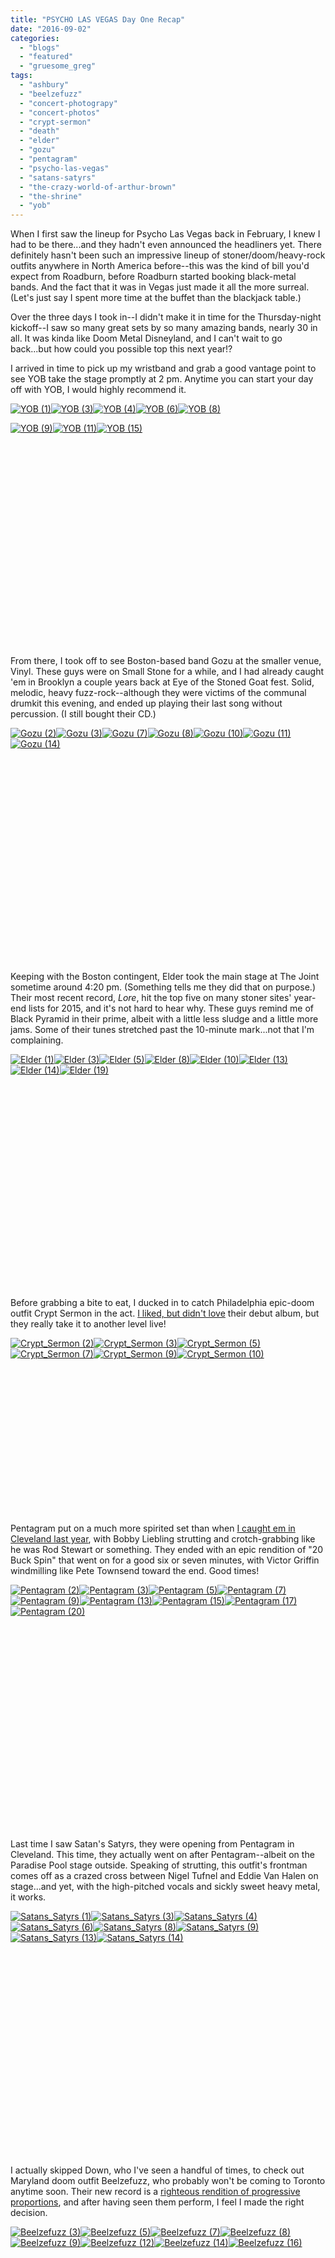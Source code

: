 ```yaml
---
title: "PSYCHO LAS VEGAS Day One Recap"
date: "2016-09-02"
categories: 
  - "blogs"
  - "featured"
  - "gruesome_greg"
tags: 
  - "ashbury"
  - "beelzefuzz"
  - "concert-photograpy"
  - "concert-photos"
  - "crypt-sermon"
  - "death"
  - "elder"
  - "gozu"
  - "pentagram"
  - "psycho-las-vegas"
  - "satans-satyrs"
  - "the-crazy-world-of-arthur-brown"
  - "the-shrine"
  - "yob"
---
```


When I first saw the lineup for Psycho Las Vegas back in February, I knew I had to be there...and they hadn't even announced the headliners yet. There definitely hasn't been such an impressive lineup of stoner/doom/heavy-rock outfits anywhere in North America before--this was the kind of bill you'd expect from Roadburn, before Roadburn started booking black-metal bands. And the fact that it was in Vegas just made it all the more surreal. (Let's just say I spent more time at the buffet than the blackjack table.)

Over the three days I took in--I didn't make it in time for the Thursday-night kickoff--I saw so many great sets by so many amazing bands, nearly 30 in all. It was kinda like Doom Metal Disneyland, and I can't wait to go back...but how could you possible top this next year!?

I arrived in time to pick up my wristband and grab a good vantage point to see YOB take the stage promptly at 2 pm. Anytime you can start your day off with YOB, I would highly recommend it.

[![YOB (1)](https://hellbound.ca/wp-content/uploads/2016/09/YOB-1-150x150.jpg)](https://hellbound.ca/wp-content/uploads/2016/09/YOB-1.jpg)[![YOB (3)](https://hellbound.ca/wp-content/uploads/2016/09/YOB-3-150x150.jpg)](https://hellbound.ca/wp-content/uploads/2016/09/YOB-3.jpg)[![YOB (4)](https://hellbound.ca/wp-content/uploads/2016/09/YOB-4-150x150.jpg)](https://hellbound.ca/wp-content/uploads/2016/09/YOB-4.jpg)[![YOB (6)](https://hellbound.ca/wp-content/uploads/2016/09/YOB-6-150x150.jpg)](https://hellbound.ca/wp-content/uploads/2016/09/YOB-6.jpg)[![YOB (8)](https://hellbound.ca/wp-content/uploads/2016/09/YOB-8-150x150.jpg)](https://hellbound.ca/wp-content/uploads/2016/09/YOB-8.jpg)

[![YOB (9)](https://hellbound.ca/wp-content/uploads/2016/09/YOB-9-150x150.jpg)](https://hellbound.ca/wp-content/uploads/2016/09/YOB-9.jpg)[![YOB (11)](https://hellbound.ca/wp-content/uploads/2016/09/YOB-11-150x150.jpg)](https://hellbound.ca/wp-content/uploads/2016/09/YOB-11.jpg)[![YOB (15)](https://hellbound.ca/wp-content/uploads/2016/09/YOB-15-150x150.jpg)](https://hellbound.ca/wp-content/uploads/2016/09/YOB-15.jpg)

 

 

 

 

 

 

 

 

 

 

 

From there, I took off to see Boston-based band Gozu at the smaller venue, Vinyl. These guys were on Small Stone for a while, and I had already caught 'em in Brooklyn a couple years back at Eye of the Stoned Goat fest. Solid, melodic, heavy fuzz-rock--although they were victims of the communal drumkit this evening, and ended up playing their last song without percussion. (I still bought their CD.)

[![Gozu (2)](https://hellbound.ca/wp-content/uploads/2016/09/Gozu-2-150x150.jpg)](https://hellbound.ca/wp-content/uploads/2016/09/Gozu-2.jpg)[![Gozu (3)](https://hellbound.ca/wp-content/uploads/2016/09/Gozu-3-150x150.jpg)](https://hellbound.ca/wp-content/uploads/2016/09/Gozu-3.jpg)[![Gozu (7)](https://hellbound.ca/wp-content/uploads/2016/09/Gozu-7-150x150.jpg)](https://hellbound.ca/wp-content/uploads/2016/09/Gozu-7.jpg)[![Gozu (8)](https://hellbound.ca/wp-content/uploads/2016/09/Gozu-8-150x150.jpg)](https://hellbound.ca/wp-content/uploads/2016/09/Gozu-8.jpg)[![Gozu (10)](https://hellbound.ca/wp-content/uploads/2016/09/Gozu-10-150x150.jpg)](https://hellbound.ca/wp-content/uploads/2016/09/Gozu-10.jpg)[![Gozu (11)](https://hellbound.ca/wp-content/uploads/2016/09/Gozu-11-150x150.jpg)](https://hellbound.ca/wp-content/uploads/2016/09/Gozu-11.jpg)[![Gozu (14)](https://hellbound.ca/wp-content/uploads/2016/09/Gozu-14-150x150.jpg)](https://hellbound.ca/wp-content/uploads/2016/09/Gozu-14.jpg)

 

 

 

 

 

 

 

 

 

 

 

Keeping with the Boston contingent, Elder took the main stage at The Joint sometime around 4:20 pm. (Something tells me they did that on purpose.) Their most recent record, _Lore_, hit the top five on many stoner sites' year-end lists for 2015, and it's not hard to hear why. These guys remind me of Black Pyramid in their prime, albeit with a little less sludge and a little more jams. Some of their tunes stretched past the 10-minute mark...not that I'm complaining.

[![Elder (1)](https://hellbound.ca/wp-content/uploads/2016/09/Elder-1-150x150.jpg)](https://hellbound.ca/wp-content/uploads/2016/09/Elder-1.jpg)[![Elder (3)](https://hellbound.ca/wp-content/uploads/2016/09/Elder-3-150x150.jpg)](https://hellbound.ca/wp-content/uploads/2016/09/Elder-3.jpg)[![Elder (5)](https://hellbound.ca/wp-content/uploads/2016/09/Elder-5-150x150.jpg)](https://hellbound.ca/wp-content/uploads/2016/09/Elder-5.jpg)[![Elder (8)](https://hellbound.ca/wp-content/uploads/2016/09/Elder-8-150x150.jpg)](https://hellbound.ca/wp-content/uploads/2016/09/Elder-8.jpg)[![Elder (10)](https://hellbound.ca/wp-content/uploads/2016/09/Elder-10-150x150.jpg)](https://hellbound.ca/wp-content/uploads/2016/09/Elder-10.jpg)[![Elder (13)](https://hellbound.ca/wp-content/uploads/2016/09/Elder-13-150x150.jpg)](https://hellbound.ca/wp-content/uploads/2016/09/Elder-13.jpg)[![Elder (14)](https://hellbound.ca/wp-content/uploads/2016/09/Elder-14-150x150.jpg)](https://hellbound.ca/wp-content/uploads/2016/09/Elder-14.jpg)[![Elder (19)](https://hellbound.ca/wp-content/uploads/2016/09/Elder-19-150x150.jpg)](https://hellbound.ca/wp-content/uploads/2016/09/Elder-19.jpg)

 

 

 

 

 

 

 

 

 

 

 

Before grabbing a bite to eat, I ducked in to catch Philadelphia epic-doom outfit Crypt Sermon in the act. [I liked, but didn't love](https://hellbound.ca/2015/01/crypt-sermon-garden/) their debut album, but they really take it to another level live!

[![Crypt_Sermon (2)](https://hellbound.ca/wp-content/uploads/2016/09/Crypt_Sermon-2-150x150.jpg)](https://hellbound.ca/wp-content/uploads/2016/09/Crypt_Sermon-2.jpg)[![Crypt_Sermon (3)](https://hellbound.ca/wp-content/uploads/2016/09/Crypt_Sermon-3-150x150.jpg)](https://hellbound.ca/wp-content/uploads/2016/09/Crypt_Sermon-3.jpg)[![Crypt_Sermon (5)](https://hellbound.ca/wp-content/uploads/2016/09/Crypt_Sermon-5-150x150.jpg)](https://hellbound.ca/wp-content/uploads/2016/09/Crypt_Sermon-5.jpg)[![Crypt_Sermon (7)](https://hellbound.ca/wp-content/uploads/2016/09/Crypt_Sermon-7-150x150.jpg)](https://hellbound.ca/wp-content/uploads/2016/09/Crypt_Sermon-7.jpg)[![Crypt_Sermon (9)](https://hellbound.ca/wp-content/uploads/2016/09/Crypt_Sermon-9-150x150.jpg)](https://hellbound.ca/wp-content/uploads/2016/09/Crypt_Sermon-9.jpg)[![Crypt_Sermon (10)](https://hellbound.ca/wp-content/uploads/2016/09/Crypt_Sermon-10-150x150.jpg)](https://hellbound.ca/wp-content/uploads/2016/09/Crypt_Sermon-10.jpg)

 

 

 

 

 

 

 

 

Pentagram put on a much more spirited set than when [I caught em in Cleveland last year](https://hellbound.ca/2015/10/amateur-concert-photography-hour-pentagramelectric-citizensatans-satyrs-grog-shop-cleveland-october-11-2015/), with Bobby Liebling strutting and crotch-grabbing like he was Rod Stewart or something. They ended with an epic rendition of "20 Buck Spin" that went on for a good six or seven minutes, with Victor Griffin windmilling like Pete Townsend toward the end. Good times!

[![Pentagram (2)](https://hellbound.ca/wp-content/uploads/2016/09/Pentagram-2-150x150.jpg)](https://hellbound.ca/wp-content/uploads/2016/09/Pentagram-2.jpg)[![Pentagram (3)](https://hellbound.ca/wp-content/uploads/2016/09/Pentagram-3-150x150.jpg)](https://hellbound.ca/wp-content/uploads/2016/09/Pentagram-3.jpg)[![Pentagram (5)](https://hellbound.ca/wp-content/uploads/2016/09/Pentagram-5-150x150.jpg)](https://hellbound.ca/wp-content/uploads/2016/09/Pentagram-5.jpg)[![Pentagram (7)](https://hellbound.ca/wp-content/uploads/2016/09/Pentagram-7-150x150.jpg)](https://hellbound.ca/wp-content/uploads/2016/09/Pentagram-7.jpg)[![Pentagram (9)](https://hellbound.ca/wp-content/uploads/2016/09/Pentagram-9-150x150.jpg)](https://hellbound.ca/wp-content/uploads/2016/09/Pentagram-9.jpg)[![Pentagram (13)](https://hellbound.ca/wp-content/uploads/2016/09/Pentagram-13-150x150.jpg)](https://hellbound.ca/wp-content/uploads/2016/09/Pentagram-13.jpg)[![Pentagram (15)](https://hellbound.ca/wp-content/uploads/2016/09/Pentagram-15-150x150.jpg)](https://hellbound.ca/wp-content/uploads/2016/09/Pentagram-15.jpg)[![Pentagram (17)](https://hellbound.ca/wp-content/uploads/2016/09/Pentagram-17-150x150.jpg)](https://hellbound.ca/wp-content/uploads/2016/09/Pentagram-17.jpg)[![Pentagram (20)](https://hellbound.ca/wp-content/uploads/2016/09/Pentagram-20-150x150.jpg)](https://hellbound.ca/wp-content/uploads/2016/09/Pentagram-20.jpg)

 

 

 

 

 

 

 

 

 

 

 

Last time I saw Satan's Satyrs, they were opening from Pentagram in Cleveland. This time, they actually went on after Pentagram--albeit on the Paradise Pool stage outside. Speaking of strutting, this outfit's frontman comes off as a crazed cross between Nigel Tufnel and Eddie Van Halen on stage...and yet, with the high-pitched vocals and sickly sweet heavy metal, it works.

[![Satans_Satyrs (1)](https://hellbound.ca/wp-content/uploads/2016/09/Satans_Satyrs-1-150x150.jpg)](https://hellbound.ca/wp-content/uploads/2016/09/Satans_Satyrs-1.jpg)[![Satans_Satyrs (3)](https://hellbound.ca/wp-content/uploads/2016/09/Satans_Satyrs-3-150x150.jpg)](https://hellbound.ca/wp-content/uploads/2016/09/Satans_Satyrs-3.jpg)[![Satans_Satyrs (4)](https://hellbound.ca/wp-content/uploads/2016/09/Satans_Satyrs-4-150x150.jpg)](https://hellbound.ca/wp-content/uploads/2016/09/Satans_Satyrs-4.jpg)[![Satans_Satyrs (6)](https://hellbound.ca/wp-content/uploads/2016/09/Satans_Satyrs-6-150x150.jpg)](https://hellbound.ca/wp-content/uploads/2016/09/Satans_Satyrs-6.jpg)[![Satans_Satyrs (8)](https://hellbound.ca/wp-content/uploads/2016/09/Satans_Satyrs-8-150x150.jpg)](https://hellbound.ca/wp-content/uploads/2016/09/Satans_Satyrs-8.jpg)[![Satans_Satyrs (9)](https://hellbound.ca/wp-content/uploads/2016/09/Satans_Satyrs-9-150x150.jpg)](https://hellbound.ca/wp-content/uploads/2016/09/Satans_Satyrs-9.jpg)[![Satans_Satyrs (13)](https://hellbound.ca/wp-content/uploads/2016/09/Satans_Satyrs-13-150x150.jpg)](https://hellbound.ca/wp-content/uploads/2016/09/Satans_Satyrs-13.jpg)[![Satans_Satyrs (14)](https://hellbound.ca/wp-content/uploads/2016/09/Satans_Satyrs-14-150x150.jpg)](https://hellbound.ca/wp-content/uploads/2016/09/Satans_Satyrs-14.jpg)

 

 

 

 

 

 

 

 

 

 

 

I actually skipped Down, who I've seen a handful of times, to check out Maryland doom outfit Beelzefuzz, who probably won't be coming to Toronto anytime soon. Their new record is a [righteous rendition of progressive proportions](https://hellbound.ca/2016/06/beelzefuzz-righteous-bloom/), and after having seen them perform, I feel I made the right decision.

[![Beelzefuzz (3)](https://hellbound.ca/wp-content/uploads/2016/09/Beelzefuzz-3-150x150.jpg)](https://hellbound.ca/wp-content/uploads/2016/09/Beelzefuzz-3.jpg)[![Beelzefuzz (5)](https://hellbound.ca/wp-content/uploads/2016/09/Beelzefuzz-5-150x150.jpg)](https://hellbound.ca/wp-content/uploads/2016/09/Beelzefuzz-5.jpg)[![Beelzefuzz (7)](https://hellbound.ca/wp-content/uploads/2016/09/Beelzefuzz-7-150x150.jpg)](https://hellbound.ca/wp-content/uploads/2016/09/Beelzefuzz-7.jpg)[![Beelzefuzz (8)](https://hellbound.ca/wp-content/uploads/2016/09/Beelzefuzz-8-150x150.jpg)](https://hellbound.ca/wp-content/uploads/2016/09/Beelzefuzz-8.jpg)[![Beelzefuzz (9)](https://hellbound.ca/wp-content/uploads/2016/09/Beelzefuzz-9-150x150.jpg)](https://hellbound.ca/wp-content/uploads/2016/09/Beelzefuzz-9.jpg)[![Beelzefuzz (12)](https://hellbound.ca/wp-content/uploads/2016/09/Beelzefuzz-12-150x150.jpg)](https://hellbound.ca/wp-content/uploads/2016/09/Beelzefuzz-12.jpg)[![Beelzefuzz (14)](https://hellbound.ca/wp-content/uploads/2016/09/Beelzefuzz-14-150x150.jpg)](https://hellbound.ca/wp-content/uploads/2016/09/Beelzefuzz-14.jpg)[![Beelzefuzz (16)](https://hellbound.ca/wp-content/uploads/2016/09/Beelzefuzz-16-150x150.jpg)](https://hellbound.ca/wp-content/uploads/2016/09/Beelzefuzz-16.jpg)

 

 

 

 

 

 

 

 

 

 

 

Due to set-time overlap, I missed the first few songs from The Shrine, but man...these guys were shit-hot! I've been a fan ever since I saw 'em open for Fu Manchu a few years back, and much like Satan's Satyrs, it looks like they've got the goods to take it to the next level. At the end of their set, they brought out this shirtless French dude, who was the singer of the band Soggy (they covered [one of his tunes](https://www.youtube.com/watch?v=58XPsyWDEkw) on an EP in 2014). That old man could give Iggy Pop a run for his money, lemme tell ya!

[![The_Shrine (7)](https://hellbound.ca/wp-content/uploads/2016/09/The_Shrine-7-150x150.jpg)](https://hellbound.ca/wp-content/uploads/2016/09/The_Shrine-7.jpg)[![The_Shrine (9)](https://hellbound.ca/wp-content/uploads/2016/09/The_Shrine-9-150x150.jpg)](https://hellbound.ca/wp-content/uploads/2016/09/The_Shrine-9.jpg)[![The_Shrine (14)](https://hellbound.ca/wp-content/uploads/2016/09/The_Shrine-14-150x150.jpg)](https://hellbound.ca/wp-content/uploads/2016/09/The_Shrine-14.jpg)[![The_Shrine (16)](https://hellbound.ca/wp-content/uploads/2016/09/The_Shrine-16-150x150.jpg)](https://hellbound.ca/wp-content/uploads/2016/09/The_Shrine-16.jpg)[![The_Shrine (19)](https://hellbound.ca/wp-content/uploads/2016/09/The_Shrine-19-150x150.jpg)](https://hellbound.ca/wp-content/uploads/2016/09/The_Shrine-19.jpg)[![The_Shrine (25)](https://hellbound.ca/wp-content/uploads/2016/09/The_Shrine-25-150x150.jpg)](https://hellbound.ca/wp-content/uploads/2016/09/The_Shrine-25.jpg)[![The_Shrine (28)](https://hellbound.ca/wp-content/uploads/2016/09/The_Shrine-28-150x150.jpg)](https://hellbound.ca/wp-content/uploads/2016/09/The_Shrine-28.jpg)

 

 

 

 

 

 

 

 

 

 

 

While I went back-and-forth between all three venues, the Paradise Pool was the place to be on Friday, with Satan's Satyrs and The Shrine setting the stage for...Death. No, not Chuck Shuldinger's zombified corpse, but rather the band who had that name first, three African-American brothers from Detroit back in the 70's. While I wasn't one of the fervent fans who snagged a copy of the uber-rare _Politicians in My Eyes_ 7", I had [seen the documentary](http://drafthousefilms.com/film/a-band-called-death) about them a few years back and I do have one of their lesser-known followup recordings. So this was still a real treat--the highlight of Day One for me.

[![Death (1)](https://hellbound.ca/wp-content/uploads/2016/09/Death-1-150x150.jpg)](https://hellbound.ca/wp-content/uploads/2016/09/Death-1.jpg)[![Death (4)](https://hellbound.ca/wp-content/uploads/2016/09/Death-4-150x150.jpg)](https://hellbound.ca/wp-content/uploads/2016/09/Death-4.jpg)[![Death (5)](https://hellbound.ca/wp-content/uploads/2016/09/Death-5-150x150.jpg)](https://hellbound.ca/wp-content/uploads/2016/09/Death-5.jpg)[![Death (7)](https://hellbound.ca/wp-content/uploads/2016/09/Death-7-150x150.jpg)](https://hellbound.ca/wp-content/uploads/2016/09/Death-7.jpg)[![Death (12)](https://hellbound.ca/wp-content/uploads/2016/09/Death-12-150x150.jpg)](https://hellbound.ca/wp-content/uploads/2016/09/Death-12.jpg)[![Death (13)](https://hellbound.ca/wp-content/uploads/2016/09/Death-13-150x150.jpg)](https://hellbound.ca/wp-content/uploads/2016/09/Death-13.jpg)[![Death (16)](https://hellbound.ca/wp-content/uploads/2016/09/Death-16-150x150.jpg)](https://hellbound.ca/wp-content/uploads/2016/09/Death-16.jpg)[![Death (17)](https://hellbound.ca/wp-content/uploads/2016/09/Death-17-150x150.jpg)](https://hellbound.ca/wp-content/uploads/2016/09/Death-17.jpg)[![Death (19)](https://hellbound.ca/wp-content/uploads/2016/09/Death-19-150x150.jpg)](https://hellbound.ca/wp-content/uploads/2016/09/Death-19.jpg)

 

 

 

 

 

 

 

 

 

 

 

I wasn't really familiar with Ashbury, who was already on stage at Vinyl when I stopped by. Seems like their back story was somewhat similar to Pagan Altar, in that they put out one cult classic album in the early 80's, then resurfaced in the 21st century with a couple new records. Their sound has elements of Deep Purple and shades of the early NWOBHM, and some of the dudes in the denim with the patches up front seemed to know all the words.

[![Ashbury (1)](https://hellbound.ca/wp-content/uploads/2016/09/Ashbury-1-150x150.jpg)](https://hellbound.ca/wp-content/uploads/2016/09/Ashbury-1.jpg)[![Ashbury (3)](https://hellbound.ca/wp-content/uploads/2016/09/Ashbury-3-150x150.jpg)](https://hellbound.ca/wp-content/uploads/2016/09/Ashbury-3.jpg)[![Ashbury (6)](https://hellbound.ca/wp-content/uploads/2016/09/Ashbury-6-150x150.jpg)](https://hellbound.ca/wp-content/uploads/2016/09/Ashbury-6.jpg)[![Ashbury (12)](https://hellbound.ca/wp-content/uploads/2016/09/Ashbury-12-150x150.jpg)](https://hellbound.ca/wp-content/uploads/2016/09/Ashbury-12.jpg)[![Ashbury (15)](https://hellbound.ca/wp-content/uploads/2016/09/Ashbury-15-150x150.jpg)](https://hellbound.ca/wp-content/uploads/2016/09/Ashbury-15.jpg)[![Ashbury (17)](https://hellbound.ca/wp-content/uploads/2016/09/Ashbury-17-150x150.jpg)](https://hellbound.ca/wp-content/uploads/2016/09/Ashbury-17.jpg)[![Ashbury (18)](https://hellbound.ca/wp-content/uploads/2016/09/Ashbury-18-150x150.jpg)](https://hellbound.ca/wp-content/uploads/2016/09/Ashbury-18.jpg)[![Ashbury (19)](https://hellbound.ca/wp-content/uploads/2016/09/Ashbury-19-150x150.jpg)](https://hellbound.ca/wp-content/uploads/2016/09/Ashbury-19.jpg)[![Ashbury (21)](https://hellbound.ca/wp-content/uploads/2016/09/Ashbury-21-150x150.jpg)](https://hellbound.ca/wp-content/uploads/2016/09/Ashbury-21.jpg)

 

 

 

 

 

 

 

 

 

 

 

The evening's official headliner, The Crazy World of Arthur Brown, was a real wildcard for me. I really only knew the song "Fire" and the video clip for said song in which Mr. Brown [dances with a flaming helmet](https://www.youtube.com/watch?v=NOErZuzZpS8) on his head. In essence, this guy and his band was 1968's answer to Ghost--but it turns out he hadn't performed live in 42 years. Well, I'll say that he's still crazy, he still does that madman dance...only now, he has some other people to do the fire-spinning for him.

[![Arthur_Brown (3)](https://hellbound.ca/wp-content/uploads/2016/09/Arthur_Brown-3-150x150.jpg)](https://hellbound.ca/wp-content/uploads/2016/09/Arthur_Brown-3.jpg)[![Arthur_Brown (4)](https://hellbound.ca/wp-content/uploads/2016/09/Arthur_Brown-4-150x150.jpg)](https://hellbound.ca/wp-content/uploads/2016/09/Arthur_Brown-4.jpg)[![Arthur_Brown (5)](https://hellbound.ca/wp-content/uploads/2016/09/Arthur_Brown-5-150x150.jpg)](https://hellbound.ca/wp-content/uploads/2016/09/Arthur_Brown-5.jpg)[![Arthur_Brown (7)](https://hellbound.ca/wp-content/uploads/2016/09/Arthur_Brown-7-150x150.jpg)](https://hellbound.ca/wp-content/uploads/2016/09/Arthur_Brown-7.jpg)[![Arthur_Brown (9)](https://hellbound.ca/wp-content/uploads/2016/09/Arthur_Brown-9-150x150.jpg)](https://hellbound.ca/wp-content/uploads/2016/09/Arthur_Brown-9.jpg)[![Arthur_Brown (10)](https://hellbound.ca/wp-content/uploads/2016/09/Arthur_Brown-10-150x150.jpg)](https://hellbound.ca/wp-content/uploads/2016/09/Arthur_Brown-10.jpg)[![Arthur_Brown (13)](https://hellbound.ca/wp-content/uploads/2016/09/Arthur_Brown-13-150x150.jpg)](https://hellbound.ca/wp-content/uploads/2016/09/Arthur_Brown-13.jpg)[![Arthur_Brown (16)](https://hellbound.ca/wp-content/uploads/2016/09/Arthur_Brown-16-150x150.jpg)](https://hellbound.ca/wp-content/uploads/2016/09/Arthur_Brown-16.jpg)[![Arthur_Brown (20)](https://hellbound.ca/wp-content/uploads/2016/09/Arthur_Brown-20-150x150.jpg)](https://hellbound.ca/wp-content/uploads/2016/09/Arthur_Brown-20.jpg)[![Arthur_Brown (24)](https://hellbound.ca/wp-content/uploads/2016/09/Arthur_Brown-24-150x150.jpg)](https://hellbound.ca/wp-content/uploads/2016/09/Arthur_Brown-24.jpg)[![Arthur_Brown (33)](https://hellbound.ca/wp-content/uploads/2016/09/Arthur_Brown-33-150x150.jpg)](https://hellbound.ca/wp-content/uploads/2016/09/Arthur_Brown-33.jpg)[![Arthur_Brown (37)](https://hellbound.ca/wp-content/uploads/2016/09/Arthur_Brown-37-150x150.jpg)](https://hellbound.ca/wp-content/uploads/2016/09/Arthur_Brown-37.jpg)[![Arthur_Brown (40)](https://hellbound.ca/wp-content/uploads/2016/09/Arthur_Brown-40-150x150.jpg)](https://hellbound.ca/wp-content/uploads/2016/09/Arthur_Brown-40.jpg)[![Arthur_Brown (48)](https://hellbound.ca/wp-content/uploads/2016/09/Arthur_Brown-48-150x150.jpg)](https://hellbound.ca/wp-content/uploads/2016/09/Arthur_Brown-48.jpg)[![Arthur_Brown (52)](https://hellbound.ca/wp-content/uploads/2016/09/Arthur_Brown-52-150x150.jpg)](https://hellbound.ca/wp-content/uploads/2016/09/Arthur_Brown-52.jpg)[![Arthur_Brown (56)](https://hellbound.ca/wp-content/uploads/2016/09/Arthur_Brown-56-150x150.jpg)](https://hellbound.ca/wp-content/uploads/2016/09/Arthur_Brown-56.jpg)[![Arthur_Brown (58)](https://hellbound.ca/wp-content/uploads/2016/09/Arthur_Brown-58-150x150.jpg)](https://hellbound.ca/wp-content/uploads/2016/09/Arthur_Brown-58.jpg)[![Arthur_Brown (61)](https://hellbound.ca/wp-content/uploads/2016/09/Arthur_Brown-61-150x150.jpg)](https://hellbound.ca/wp-content/uploads/2016/09/Arthur_Brown-61.jpg)[![Arthur_Brown (66)](https://hellbound.ca/wp-content/uploads/2016/09/Arthur_Brown-66-150x150.jpg)](https://hellbound.ca/wp-content/uploads/2016/09/Arthur_Brown-66.jpg)[![Arthur_Brown (67)](https://hellbound.ca/wp-content/uploads/2016/09/Arthur_Brown-67-150x150.jpg)](https://hellbound.ca/wp-content/uploads/2016/09/Arthur_Brown-67.jpg)[![Arthur_Brown (72)](https://hellbound.ca/wp-content/uploads/2016/09/Arthur_Brown-72-150x150.jpg)](https://hellbound.ca/wp-content/uploads/2016/09/Arthur_Brown-72.jpg)[![Arthur_Brown (74)](https://hellbound.ca/wp-content/uploads/2016/09/Arthur_Brown-74-150x150.jpg)](https://hellbound.ca/wp-content/uploads/2016/09/Arthur_Brown-74.jpg)

 

 

 

 

 

 

 

 

 

 

 

 

 

 

 

 

 

 

 

 

 

 

 

 

 

 

 

 

 

(Don't go too far--I'll be recapping the next two days soon!)
